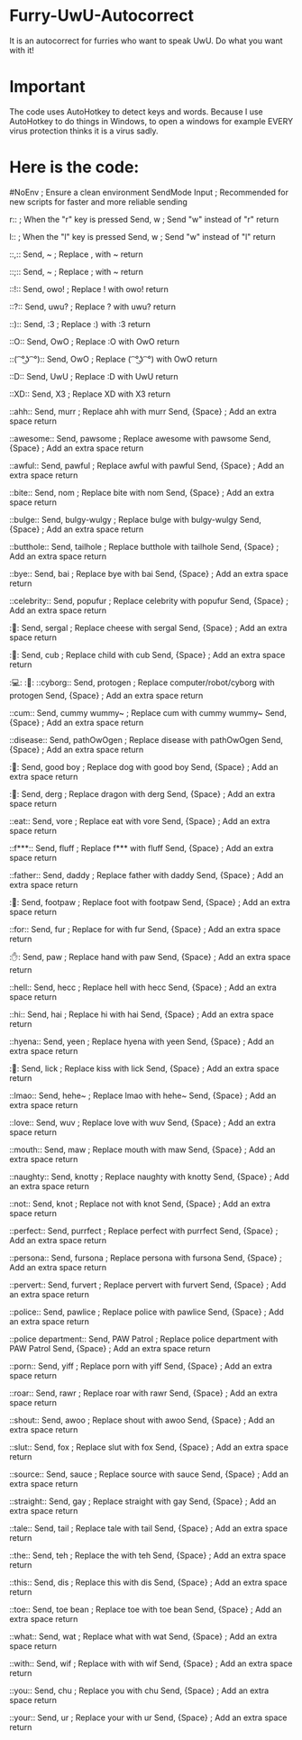 # Furry-UwU-Autocorrect
It is an autocorrect for furries who want to speak UwU. Do what you want with it!

# Important
The code uses AutoHotkey to detect keys and words. Because I use AutoHotkey to do things in Windows, to open a windows for example EVERY virus protection thinks it is a virus sadly.

# Here is the code:
#NoEnv  ; Ensure a clean environment
SendMode Input  ; Recommended for new scripts for faster and more reliable sending

r:: ; When the "r" key is pressed
    Send, w ; Send "w" instead of "r"
    return

l:: ; When the "l" key is pressed
    Send, w ; Send "w" instead of "l"
    return

::,::
    Send, ~ ; Replace , with ~
    return

::;::
    Send, ~ ; Replace ; with ~
    return

::!::
    Send, owo! ; Replace ! with owo!
    return

::?:: 
    Send, uwu? ; Replace ? with uwu?
    return

::)::
    Send, :3 ; Replace :) with :3
    return

::O::
    Send, OwO ; Replace :O with OwO
    return

::( ͡ °͜ʖ ͡ °)::
    Send, OwO ; Replace ( ͡ °͜ʖ ͡ °) with OwO
    return

::D::
    Send, UwU ; Replace :D with UwU
    return

::XD::
    Send, X3 ; Replace XD with X3
    return

::ahh:: 
    Send, murr ; Replace ahh with murr
    Send, {Space} ; Add an extra space
    return

::awesome:: 
    Send, pawsome ; Replace awesome with pawsome
    Send, {Space} ; Add an extra space
    return

::awful:: 
    Send, pawful ; Replace awful with pawful
    Send, {Space} ; Add an extra space
    return

::bite:: 
    Send, nom ; Replace bite with nom
    Send, {Space} ; Add an extra space
    return

::bulge:: 
    Send, bulgy-wulgy ; Replace bulge with bulgy-wulgy
    Send, {Space} ; Add an extra space
    return

::butthole:: 
    Send, tailhole ; Replace butthole with tailhole
    Send, {Space} ; Add an extra space
    return

::bye:: 
    Send, bai ; Replace bye with bai
    Send, {Space} ; Add an extra space
    return

::celebrity:: 
    Send, popufur ; Replace celebrity with popufur
    Send, {Space} ; Add an extra space
    return

::cheese:: 
    Send, sergal ; Replace cheese with sergal
    Send, {Space} ; Add an extra space
    return

::child:: 
    Send, cub ; Replace child with cub
    Send, {Space} ; Add an extra space
    return

::computer:: 
::robot:: 
::cyborg:: 
    Send, protogen ; Replace computer/robot/cyborg with protogen
    Send, {Space} ; Add an extra space
    return

::cum:: 
    Send, cummy wummy~ ; Replace cum with cummy wummy~
    Send, {Space} ; Add an extra space
    return

::disease:: 
    Send, pathOwOgen ; Replace disease with pathOwOgen
    Send, {Space} ; Add an extra space
    return

::dog:: 
    Send, good boy ; Replace dog with good boy
    Send, {Space} ; Add an extra space
    return

::dragon:: 
    Send, derg ; Replace dragon with derg
    Send, {Space} ; Add an extra space
    return

::eat:: 
    Send, vore ; Replace eat with vore
    Send, {Space} ; Add an extra space
    return

::f***:: 
    Send, fluff ; Replace f*** with fluff
    Send, {Space} ; Add an extra space
    return

::father:: 
    Send, daddy ; Replace father with daddy
    Send, {Space} ; Add an extra space
    return

::foot:: 
    Send, footpaw ; Replace foot with footpaw
    Send, {Space} ; Add an extra space
    return

::for:: 
    Send, fur ; Replace for with fur
    Send, {Space} ; Add an extra space
    return

::hand:: 
    Send, paw ; Replace hand with paw
    Send, {Space} ; Add an extra space
    return

::hell:: 
    Send, hecc ; Replace hell with hecc
    Send, {Space} ; Add an extra space
    return

::hi:: 
    Send, hai ; Replace hi with hai
    Send, {Space} ; Add an extra space
    return

::hyena:: 
    Send, yeen ; Replace hyena with yeen
    Send, {Space} ; Add an extra space
    return

::kiss:: 
    Send, lick ; Replace kiss with lick
    Send, {Space} ; Add an extra space
    return

::lmao:: 
    Send, hehe~ ; Replace lmao with hehe~
    Send, {Space} ; Add an extra space
    return

::love:: 
    Send, wuv ; Replace love with wuv
    Send, {Space} ; Add an extra space
    return

::mouth:: 
    Send, maw ; Replace mouth with maw
    Send, {Space} ; Add an extra space
    return

::naughty:: 
    Send, knotty ; Replace naughty with knotty
    Send, {Space} ; Add an extra space
    return

::not:: 
    Send, knot ; Replace not with knot
    Send, {Space} ; Add an extra space
    return

::perfect:: 
    Send, purrfect ; Replace perfect with purrfect
    Send, {Space} ; Add an extra space
    return

::persona:: 
    Send, fursona ; Replace persona with fursona
    Send, {Space} ; Add an extra space
    return

::pervert:: 
    Send, furvert ; Replace pervert with furvert
    Send, {Space} ; Add an extra space
    return

::police:: 
    Send, pawlice ; Replace police with pawlice
    Send, {Space} ; Add an extra space
    return

::police department:: 
    Send, PAW Patrol ; Replace police department with PAW Patrol
    Send, {Space} ; Add an extra space
    return

::porn:: 
    Send, yiff ; Replace porn with yiff
    Send, {Space} ; Add an extra space
    return

::roar:: 
    Send, rawr ; Replace roar with rawr
    Send, {Space} ; Add an extra space
    return

::shout:: 
    Send, awoo ; Replace shout with awoo
    Send, {Space} ; Add an extra space
    return

::slut:: 
    Send, fox ; Replace slut with fox
    Send, {Space} ; Add an extra space
    return

::source:: 
    Send, sauce ; Replace source with sauce
    Send, {Space} ; Add an extra space
    return

::straight:: 
    Send, gay ; Replace straight with gay
    Send, {Space} ; Add an extra space
    return

::tale:: 
    Send, tail ; Replace tale with tail
    Send, {Space} ; Add an extra space
    return

::the:: 
    Send, teh ; Replace the with teh
    Send, {Space} ; Add an extra space
    return

::this:: 
    Send, dis ; Replace this with dis
    Send, {Space} ; Add an extra space
    return

::toe:: 
    Send, toe bean ; Replace toe with toe bean
    Send, {Space} ; Add an extra space
    return

::what:: 
    Send, wat ; Replace what with wat
    Send, {Space} ; Add an extra space
    return

::with:: 
    Send, wif ; Replace with with wif
    Send, {Space} ; Add an extra space
    return

::you:: 
    Send, chu ; Replace you with chu
    Send, {Space} ; Add an extra space
    return

::your:: 
    Send, ur ; Replace your with ur
    Send, {Space} ; Add an extra space
    return
